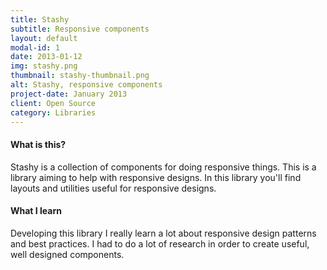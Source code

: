 ```yaml
---
title: Stashy
subtitle: Responsive components
layout: default
modal-id: 1
date: 2013-01-12
img: stashy.png
thumbnail: stashy-thumbnail.png
alt: Stashy, responsive components
project-date: January 2013
client: Open Source
category: Libraries
---
```


#### What is this?
Stashy is a collection of components for doing responsive things. This is a library aiming to help with responsive designs.
In this library you'll find layouts and utilities useful for responsive designs.

#### What I learn
 Developing this library I really learn a lot about responsive design patterns and best practices. I had to do a lot of research in order to create useful, well designed components.
